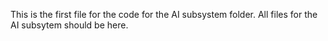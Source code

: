 This is the first file for the code for the AI subsystem folder. All files for the AI subsytem should be here.
